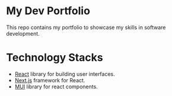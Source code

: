 # My Dev Portfolio
This repo contains my portfolio to showcase my skills in software development.

# Technology Stacks

- [React](https://react.dev/) library for building user interfaces.
- [Next.js](https://nextjs.org/) framework for React.
- [MUI](https://mui.com/) library for react components.